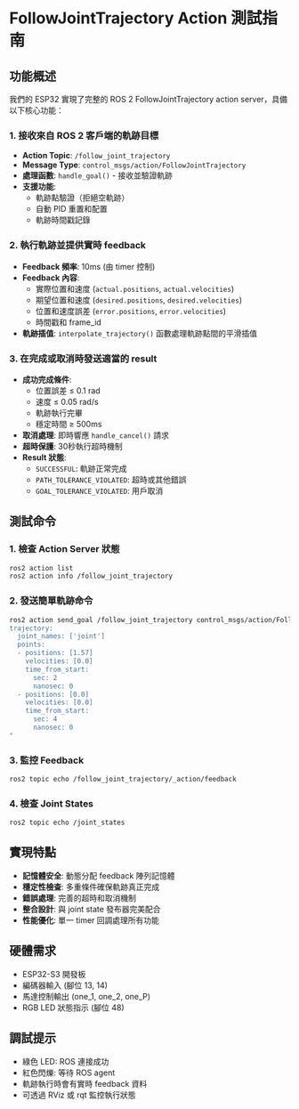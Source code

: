 # FollowJointTrajectory Action 測試指南

## 功能概述

我們的 ESP32 實現了完整的 ROS 2 FollowJointTrajectory action server，具備以下核心功能：

### 1. 接收來自 ROS 2 客戶端的軌跡目標
- **Action Topic**: `/follow_joint_trajectory`
- **Message Type**: `control_msgs/action/FollowJointTrajectory`
- **處理函數**: `handle_goal()` - 接收並驗證軌跡
- **支援功能**:
  - 軌跡點驗證（拒絕空軌跡）
  - 自動 PID 重置和配置
  - 軌跡時間戳記錄

### 2. 執行軌跡並提供實時 feedback
- **Feedback 頻率**: 10ms (由 timer 控制)
- **Feedback 內容**:
  - 實際位置和速度 (`actual.positions`, `actual.velocities`)
  - 期望位置和速度 (`desired.positions`, `desired.velocities`)
  - 位置和速度誤差 (`error.positions`, `error.velocities`)
  - 時間戳和 frame_id
- **軌跡插值**: `interpolate_trajectory()` 函數處理軌跡點間的平滑插值

### 3. 在完成或取消時發送適當的 result
- **成功完成條件**:
  - 位置誤差 ≤ 0.1 rad
  - 速度 ≤ 0.05 rad/s
  - 軌跡執行完畢
  - 穩定時間 ≥ 500ms
- **取消處理**: 即時響應 `handle_cancel()` 請求
- **超時保護**: 30秒執行超時機制
- **Result 狀態**:
  - `SUCCESSFUL`: 軌跡正常完成
  - `PATH_TOLERANCE_VIOLATED`: 超時或其他錯誤
  - `GOAL_TOLERANCE_VIOLATED`: 用戶取消

## 測試命令

### 1. 檢查 Action Server 狀態
```bash
ros2 action list
ros2 action info /follow_joint_trajectory
```

### 2. 發送簡單軌跡命令
```bash
ros2 action send_goal /follow_joint_trajectory control_msgs/action/FollowJointTrajectory "
trajectory:
  joint_names: ['joint']
  points:
  - positions: [1.57]
    velocities: [0.0]
    time_from_start:
      sec: 2
      nanosec: 0
  - positions: [0.0]
    velocities: [0.0]
    time_from_start:
      sec: 4
      nanosec: 0
"
```

### 3. 監控 Feedback
```bash
ros2 topic echo /follow_joint_trajectory/_action/feedback
```

### 4. 檢查 Joint States
```bash
ros2 topic echo /joint_states
```

## 實現特點

- **記憶體安全**: 動態分配 feedback 陣列記憶體
- **穩定性檢查**: 多重條件確保軌跡真正完成
- **錯誤處理**: 完善的超時和取消機制
- **整合設計**: 與 joint state 發布器完美配合
- **性能優化**: 單一 timer 回調處理所有功能

## 硬體需求

- ESP32-S3 開發板
- 編碼器輸入 (腳位 13, 14)
- 馬達控制輸出 (one_1, one_2, one_P)
- RGB LED 狀態指示 (腳位 48)

## 調試提示

- 綠色 LED: ROS 連接成功
- 紅色閃爍: 等待 ROS agent
- 軌跡執行時會有實時 feedback 資料
- 可透過 RViz 或 rqt 監控執行狀態
